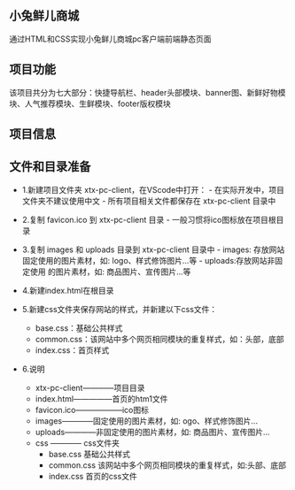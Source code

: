 ## 小兔鲜儿商城 

通过HTML和CSS实现小兔鲜儿商城pc客户端前端静态页面



## 项目功能
该项目共分为七大部分：快捷导航栏、header头部模块、banner图、新鲜好物模块、人气推荐模块、生鲜模块、footer版权模块

## 项目信息

##  文件和目录准备<br>

- 1.新建项目文件夹 xtx-pc-client，在VScode中打开：
       - 在实际开发中，项目文件夹不建议使用中文
       - 所有项目相关文件都保存在 xtx-pc-client 目录中
- 2.复制 favicon.ico 到 xtx-pc-client 目录
       - 一般习惯将ico图标放在项目根目录
- 3.复制 images 和 uploads 目录到 xtx-pc-client 目录中
      - images: 存放网站固定使用的图片素材，如: logo、样式修饰图片...等
      - uploads:存放网站非固定使用 的图片素材，如: 商品图片、宣传图片...等
- 4.新建index.html在根目录
- 5.新建css文件夹保存网站的样式，并新建以下css文件：
  - base.css：基础公共样式
  - common.css：该网站中多个网页相同模块的重复样式，如：头部，底部
  - index.css：首页样式

- 6.说明
  - xtx-pc-client————项目目录
  - index.html—————首页的htm1文件
  - favicon.ico——————ico图标
  - images————固定使用的图片素材，如:  ogo、样式修饰图片...
  - uploads————非固定使用的图片素材，如: 商品图片、宣传图片...
  - css ———— css文件夹
    - base.css     基础公共样式
    - common.css   该网站中多个网页相同模块的重复样式，如:头部、底部
    - index.css    首页的css文件

